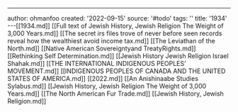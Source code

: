 ---
author: ohmanfoo
created: '2022-09-15'
source: '#todo'
tags: ''
title: '1934'
---[[1934.md]]
[[Full text of Jewish History, Jewish Religion The Weight of 3,000 Years.md]]
[[The secret irs files trove of never before seen records reveal how the wealthiest avoid income tax.md]]
[[The Leviathan of the North.md]]
[[Native American Sovereigntyand TreatyRights.md]]
[[Rethinking Self Determination.md]]
[[Jewish History Jewish Religion Israel Shahak.md]]
[[THE INTERNATIONAL INDIGENOUS PEOPLES’ MOVEMENT.md]]
[[INDIGENOUS PEOPLES OF CANADA AND THE UNITED STATES OF AMERICA.md]]
[[2022.md]]
[[An Anishinaabe Studies Sylabus.md]]
[[Jewish History, Jewish Religion The Weight of 3,000 Years.md]]
[[The North American Fur Trade.md]]
[[Jewish History, Jewish Religion.md]]
